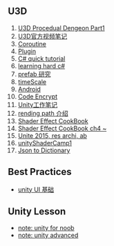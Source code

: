 <h2 id="f1ab9c403a278470b521f050cf149ff5"></h2>

## U3D


 1. [U3D Procedual Dengeon Part1](U3D_ProcedualDengeon%201.md) 
 2. [U3D官方视频笔记](U3D%E5%AE%98%E6%96%B9%E8%A7%86%E9%A2%91%E7%AC%94%E8%AE%B0.md) 
 3. [Coroutine](Unity_coroutine.md) 
 4. [Plugin](Unity_Plugin.md)
 5. [C# quick tutorial](csharp_quick_tutorial.md)
 6. [learning hard c#](learningHardCSharp.md)
 7. [prefab 研究](U3D_prefab_tips.md) 
 8. [timeScale](U3D_timescale.md)  
 9. [Android](Unity_Android.md) 
 10. [Code Encrypt](Unity_code_encrypt.md) 
 11. [Unity工作笔记](UnityWorkingNotes.md)
 12. [rending path 介绍](renderingPath.md) 
 13. [Shader Effect CookBook](unityShaderEffectCookbook.md) 
 14. [Shader Effect CookBook ch4 ~](unityShaderEffectCookbook4.md) 
 15. [Unite 2015, res archi, ab ](UnityResArchitecture.md) 
 16. [unityShaderCamp1](unityShaderCamp1.md) 
 17. [Json to Dictionary](unity_serialize_dictionary.md)


<h2 id="cd47dd01745339787e4c7300389401f2"></h2>

## Best Practices

- [unity UI 基础](FundamentalsofUnityUI.md)


<h2 id="7de9e589dbe3bb733b7916189d0f8a94"></h2>

## Unity Lesson

- [note: unity for noob](unity_for_noob.md)
- [note: unity advanced](unity_for_adv.md)



